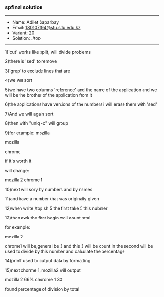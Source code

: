 ### spfinal solution

***
* Name: Adilet Saparbay
* Email: 180107194@stu.sdu.edu.kz
* Variant: [20](../variants/variant20.md)
* Solution: [./top](./top)
***


1)'cut' works like split, will divide problems

2)there is 'sed' to remove

3)'grep' to exclude lines that are

4)we will sort

5)we have two columns 'reference' and the name of the application and we will be the brother of the application from it

6)the applications have versions of the numbers i will erase them with 'sed'

7)And we will again sort 

8)then with "uniq -c" will group

9)for example:
mozilla

mozilla

chrome

if it's worth it

will change:

mozilla 2
chrome 1

10)next will sory by numbers and by names

11)and  have a number that was originally given

12)when write /top.sh 5 the first take 5 this nubmer

13)then awk the first begin well count total

for example:

mozilla 2

chrome1 
will be,general be 3 and this 3 will be count
in the second  will be used to divide by this number and calculate the percentage

14)printf used to output data by formatting

15)next chorme 1, mozilla2 will output

mozilla 2 66%
chorome 1 33

found percentage of division by total







